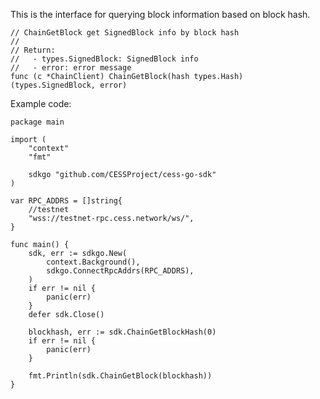 This is the interface for querying block information based on block hash.

```golang
// ChainGetBlock get SignedBlock info by block hash
//
// Return:
//   - types.SignedBlock: SignedBlock info
//   - error: error message
func (c *ChainClient) ChainGetBlock(hash types.Hash) (types.SignedBlock, error)
```

Example code:
```golang
package main

import (
	"context"
	"fmt"

	sdkgo "github.com/CESSProject/cess-go-sdk"
)

var RPC_ADDRS = []string{
	//testnet
	"wss://testnet-rpc.cess.network/ws/",
}

func main() {
	sdk, err := sdkgo.New(
		context.Background(),
		sdkgo.ConnectRpcAddrs(RPC_ADDRS),
	)
	if err != nil {
		panic(err)
	}
	defer sdk.Close()

	blockhash, err := sdk.ChainGetBlockHash(0)
	if err != nil {
		panic(err)
	}

	fmt.Println(sdk.ChainGetBlock(blockhash))
}
```